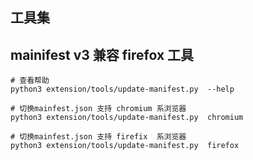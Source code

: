 ## 工具集

## mainifest v3 兼容 firefox 工具

```shell
# 查看帮助
python3 extension/tools/update-manifest.py  --help

# 切换mainfest.json 支持 chromium 系浏览器
python3 extension/tools/update-manifest.py  chromium

# 切换mainfest.json 支持 firefix  系浏览器
python3 extension/tools/update-manifest.py  firefox

```
